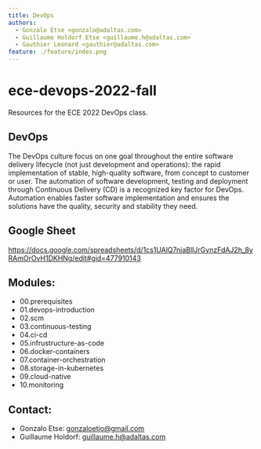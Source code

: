 ```yaml
---
title: DevOps
authors:
  - Gonzalo Etse <gonzalo@adaltas.com>
  - Guillaume Holdorf Etse <guillaume.h@adaltas.com>
  - Gauthier Leonard <gauthier@adaltas.com>
feature: ./feature/index.png
---
```


# ece-devops-2022-fall

Resources for the ECE 2022 DevOps class.

## DevOps

The DevOps culture focus on one goal throughout the entire software delivery lifecycle (not just development and operations): the rapid implementation of stable, high-quality software, from concept to customer or user. The automation of software development, testing and deployment through Continuous Delivery (CD) is a recognized key factor for DevOps. Automation enables faster software implementation and ensures the solutions have the quality, security and stability they need.

## Google Sheet

https://docs.google.com/spreadsheets/d/1cs1UAlQ7njaBlIJrGynzFdAJ2h_8yRAmOrOvH1DKHNg/edit#gid=477910143

## Modules: 

- 00.prerequisites 
- 01.devops-introduction 
- 02.scm 	
- 03.continuous-testing 
- 04.ci-cd
- 05.infrustructure-as-code
- 06.docker-containers
- 07.container-orchestration
- 08.storage-in-kubernetes
- 09.cloud-native
- 10.monitoring

## Contact:

- Gonzalo Etse: gonzaloetjo@gmail.com
- Guillaume Holdorf: guillaume.h@adaltas.com
